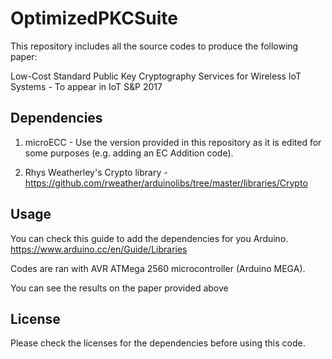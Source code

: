# OptimizedPKCSuite

This repository includes all the source codes to produce the following paper:

Low-Cost Standard Public Key Cryptography Services for Wireless IoT Systems - To appear in IoT S&P 2017

## Dependencies

1. microECC - Use the version provided in this repository as it is edited for some purposes (e.g. adding an EC Addition code).

2. Rhys Weatherley's Crypto library - https://github.com/rweather/arduinolibs/tree/master/libraries/Crypto

## Usage

You can check this guide to add the dependencies for you Arduino. https://www.arduino.cc/en/Guide/Libraries

Codes are ran with AVR ATMega 2560 microcontroller (Arduino MEGA).

You can see the results on the paper provided above

## License

Please check the licenses for the dependencies before using this code.



